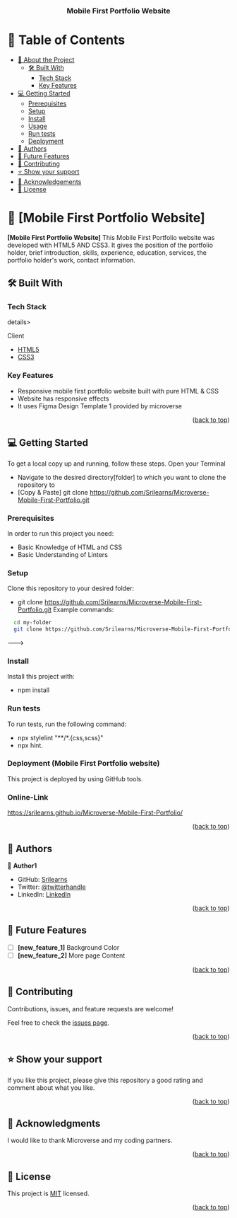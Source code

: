 <a name="readme-top"></a>
<div align="center">
  <br/>

  <h3><b>Mobile First Portfolio Website</b></h3>

</div>

<!-- TABLE OF CONTENTS -->

# 📗 Table of Contents

- [📖 About the Project](#about-project)
  - [🛠 Built With](#built-with)
    - [Tech Stack](#tech-stack)
    - [Key Features](#key-features)
- [💻 Getting Started](#getting-started)
  - [Prerequisites](#prerequisites)
  - [Setup](#setup)
  - [Install](#install)
  - [Usage](#usage)
  - [Run tests](#run-tests)
  - [Deployment](#deployment)
- [👥 Authors](#authors)
- [🔭 Future Features](#future-features)
- [🤝 Contributing](#contributing)
- [⭐️ Show your support](#support)
- [🙏 Acknowledgements](#acknowledgements)
- [📝 License](#license)

<!-- PROJECT DESCRIPTION -->

# 📖 [Mobile First Portfolio Website] <a name="about-project"></a>

**[Mobile First Portfolio Website]** This Mobile First Portfolio website was developed with HTML5 AND CSS3. It gives the position of the portfolio holder, brief introduction, skills, experience, education, services, the portfolio holder's work, contact information.

## 🛠 Built With <a name="built-with"></a>

### Tech Stack <a name="tech-stack"></a>

details>
  <summary>Client</summary>
  <ul>
    <li><a href="#">HTML5</a></li>
     <li><a href="#">CSS3</a></li>
  </ul>
</details>

<!-- Features -->

### Key Features <a name="key-features"></a>
- Responsive mobile first portfolio website built with pure HTML & CSS
- Website has responsive effects 
- It uses Figma Design Template 1 provided by microverse

<p align="right">(<a href="#readme-top">back to top</a>)</p>

## 💻 Getting Started <a name="getting-started"></a>

To get a local copy up and running, follow these steps.
Open your Terminal
- Navigate to the desired directory[folder] to which you want to clone the repository to
- [Copy & Paste] git clone https://github.com/Srilearns/Microverse-Mobile-First-Portfolio.git

### Prerequisites

In order to run this project you need:

- Basic Knowledge of HTML and CSS
- Basic Understanding of Linters

### Setup

Clone this repository to your desired folder:

-  git clone https://github.com/Srilearns/Microverse-Mobile-First-Portfolio.git
Example commands:

```sh
  cd my-folder
  git clone https://github.com/Srilearns/Microverse-Mobile-First-Portfolio.git
```
--->

### Install

Install this project with:

- npm install


### Run tests

To run tests, run the following command:

- npx stylelint "**/*.{css,scss}"
- npx hint.

### Deployment (Mobile First Portfolio website)

This project is deployed by using GitHub tools. 

### Online-Link

https://srilearns.github.io/Microverse-Mobile-First-Portfolio/

<p align="right">(<a href="#readme-top">back to top</a>)</p>

<!-- AUTHORS -->

## 👥 Authors <a name="authors"></a>


👤 **Author1**

- GitHub: [Srilearns](https://github.com/Srilearns)
- Twitter: [@twitterhandle](https://twitter.com/SriSuryadevara1)
- LinkedIn: [LinkedIn](https://linkedin.com/in/sri-sudha-suryadevara-2434291b7)

<p align="right">(<a href="#readme-top">back to top</a>)</p>

<!-- FUTURE FEATURES -->

## 🔭 Future Features <a name="future-features"></a>

- [ ] **[new_feature_1]** Background Color
- [ ] **[new_feature_2]** More page Content

<p align="right">(<a href="#readme-top">back to top</a>)</p>

<!-- CONTRIBUTING -->

## 🤝 Contributing <a name="contributing"></a>

Contributions, issues, and feature requests are welcome!

Feel free to check the [issues page](../../issues/).

<p align="right">(<a href="#readme-top">back to top</a>)</p>

<!-- SUPPORT -->

## ⭐️ Show your support <a name="support"></a>

If you like this project, please give this repository a good rating and comment about what you like.

<p align="right">(<a href="#readme-top">back to top</a>)</p>

<!-- ACKNOWLEDGEMENTS -->

## 🙏 Acknowledgments <a name="acknowledgements"></a>

I would like to thank Microverse and my coding partners.

<p align="right">(<a href="#readme-top">back to top</a>)</p>

<!-- LICENSE -->

## 📝 License <a name="license"></a>

This project is [MIT](https://github.com/Srilearns/Microverse-Mobile-First-Portfolio/blob/Mobile-First/MIT.md) licensed.

<p align="right">(<a href="#readme-top">back to top</a>)</p>
